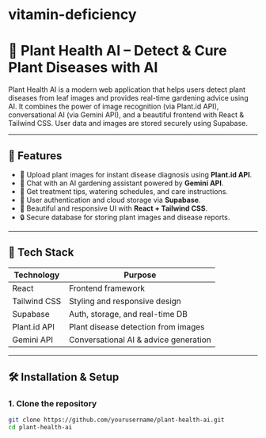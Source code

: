 # vitamin-deficiency

# 🌱 Plant Health AI – Detect & Cure Plant Diseases with AI

Plant Health AI is a modern web application that helps users detect plant diseases from leaf images and provides real-time gardening advice using AI. It combines the power of image recognition (via Plant.id API), conversational AI (via Gemini API), and a beautiful frontend with React & Tailwind CSS. User data and images are stored securely using Supabase.

---

## 🚀 Features

- 📸 Upload plant images for instant disease diagnosis using **Plant.id API**.
- 💬 Chat with an AI gardening assistant powered by **Gemini API**.
- 🌿 Get treatment tips, watering schedules, and care instructions.
- 📂 User authentication and cloud storage via **Supabase**.
- 🎨 Beautiful and responsive UI with **React + Tailwind CSS**.
- 🔒 Secure database for storing plant images and disease reports.

---

## 🧠 Tech Stack

| Technology   | Purpose                              |
|--------------|---------------------------------------|
| React        | Frontend framework                   |
| Tailwind CSS | Styling and responsive design        |
| Supabase     | Auth, storage, and real-time DB      |
| Plant.id API | Plant disease detection from images  |
| Gemini API   | Conversational AI & advice generation|

---

## 🛠️ Installation & Setup

### 1. Clone the repository

```bash
git clone https://github.com/yourusername/plant-health-ai.git
cd plant-health-ai
